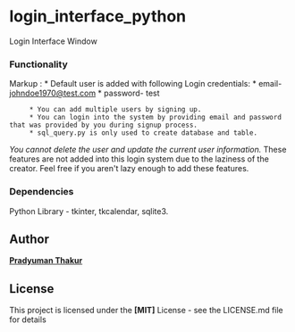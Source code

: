 # login_interface_python

Login Interface Window

### Functionality

Markup : * Default user is added with following Login credentials:
			* email- johndoe1970@test.com
	 		* password- test


		 * You can add multiple users by signing up.
		 * You can login into the system by providing email and password that was provided by you during signup process.
		 * sql_query.py is only used to create database and table.

*You cannot delete the user and update the current user information.*
These features are not added into this login system due to the laziness of the creator. Feel free if you aren't lazy enough to add these features.

### Dependencies

Python Library - tkinter, tkcalendar, sqlite3.

## Author

__[Pradyuman Thakur](https://github.com/PradyumanThakur)__

## License

This project is licensed under the __[MIT]__ License - see the LICENSE.md file for details






 
